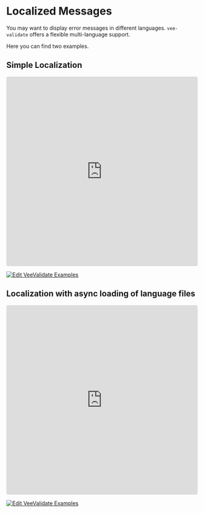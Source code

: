 # Localized Messages

You may want to display error messages in different languages. `vee-validate` offers a flexible multi-language support.

Here you can find two examples.

## Simple Localization

<iframe src="https://codesandbox.io/embed/y3504yr0l1?initialpath=%2Flocale&module=%2Fsrc%2Fcomponents%2FLocale.vue&view=preview" style="width:100%; height:500px; border:0; border-radius: 4px; overflow:hidden;" sandbox="allow-modals allow-forms allow-popups allow-scripts allow-same-origin"></iframe>

[![Edit VeeValidate Examples](https://codesandbox.io/static/img/play-codesandbox.svg)](https://codesandbox.io/s/y3504yr0l1?initialpath=%2Flocale&module=%2Fsrc%2Fcomponents%2FLocale.vue)

## Localization with async loading of language files

<iframe src="https://codesandbox.io/embed/rv6z4j7y4?module=%2Fsrc%2Fcomponents%2FDynamicLocale.vue" style="width:100%; height:500px; border:0; border-radius: 4px; overflow:hidden;" sandbox="allow-modals allow-forms allow-popups allow-scripts allow-same-origin"></iframe>

[![Edit VeeValidate Examples](https://codesandbox.io/static/img/play-codesandbox.svg)](https://codesandbox.io/s/rv6z4j7y4?module=%2Fsrc%2Fcomponents%2FDynamicLocale.vue)

